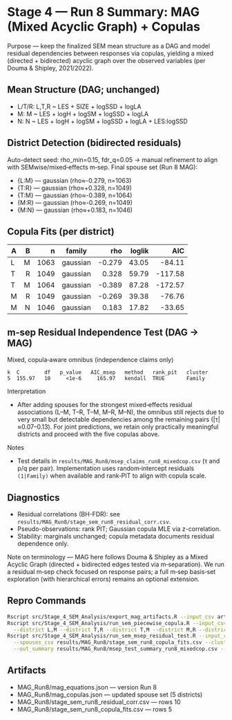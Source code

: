 # Stage 4 — Run 8 Summary: MAG (Mixed Acyclic Graph) + Copulas

Purpose — keep the finalized SEM mean structure as a DAG and model residual dependencies between responses via copulas, yielding a mixed (directed + bidirected) acyclic graph over the observed variables (per Douma & Shipley, 2021/2022).

## Mean Structure (DAG; unchanged)
- L/T/R: L,T,R ~ LES + SIZE + logSSD + logLA
- M: M ~ LES + logH + logSM + logSSD + logLA
- N: N ~ LES + logH + logSM + logSSD + logLA + LES:logSSD

## District Detection (bidirected residuals)
Auto-detect seed: rho_min=0.15, fdr_q=0.05 → manual refinement to align with SEMwise/mixed‑effects m‑sep.
Final spouse set (Run 8 MAG):
- {L:M} — gaussian (rho≈-0.279, n=1063)
- {T:R} — gaussian (rho≈+0.328, n=1049)
- {T:M} — gaussian (rho≈-0.389, n=1064)
- {M:R} — gaussian (rho≈-0.269, n=1049)
- {M:N} — gaussian (rho≈+0.183, n=1046)

## Copula Fits (per district)
| A | B | n | family | rho | loglik | AIC |
|---|---:|---:|---|---:|---:|---:|
| L | M | 1063 | gaussian | -0.279 | 43.05 | -84.11 |
| T | R | 1049 | gaussian | 0.328 | 59.79 | -117.58 |
| T | M | 1064 | gaussian | -0.389 | 87.28 | -172.57 |
| M | R | 1049 | gaussian | -0.269 | 39.38 | -76.76 |
| M | N | 1046 | gaussian | 0.183 | 17.82 | -33.65 |

## m‑sep Residual Independence Test (DAG → MAG)
Mixed, copula‑aware omnibus (independence claims only)
```
k  C        df   p_value   AIC_msep   method   rank_pit   cluster
5  155.97   10     <1e-6     165.97   kendall  TRUE       Family
```

Interpretation
- After adding spouses for the strongest mixed‑effects residual associations (L–M, T–R, T–M, M–R, M–N), the omnibus still rejects due to very small but detectable dependencies among the remaining pairs (|τ|≈0.07–0.13). For joint predictions, we retain only practically meaningful districts and proceed with the five copulas above.

Notes
- Test details in `results/MAG_Run8/msep_claims_run8_mixedcop.csv` (τ and p/q per pair). Implementation uses random‑intercept residuals `(1|Family)` when available and rank‑PIT to align with copula scale.

## Diagnostics
- Residual correlations (BH-FDR): see `results/MAG_Run8/stage_sem_run8_residual_corr.csv`.
- Pseudo-observations: rank PIT; Gaussian copula MLE via z-correlation.
- Stability: marginals unchanged; copula metadata documents residual dependence only.

Note on terminology — MAG here follows Douma & Shipley as a Mixed Acyclic Graph (directed + bidirected edges tested via m‑separation). We run a residual m‑sep check focused on response pairs; a full m‑sep basis‑set exploration (with hierarchical errors) remains an optional extension.

## Repro Commands
```bash
Rscript src/Stage_4_SEM_Analysis/export_mag_artifacts.R --input_csv artifacts/model_data_complete_case_with_myco.csv --out_dir results/MAG_Run8 --version Run8
Rscript src/Stage_4_SEM_Analysis/run_sem_piecewise_copula.R --input_csv artifacts/model_data_complete_case_with_myco.csv --out_dir results/MAG_Run8 --version Run8 \
  --district L,M --district T,R --district T,M --district M,R --district M,N
Rscript src/Stage_4_SEM_Analysis/run_sem_msep_residual_test.R --input_csv artifacts/model_data_complete_case_with_myco.csv \
  --spouses_csv results/MAG_Run8/stage_sem_run8_copula_fits.csv --cluster_var Family --corr_method kendall --rank_pit true \
  --out_summary results/MAG_Run8/msep_test_summary_run8_mixedcop.csv --out_claims results/MAG_Run8/msep_claims_run8_mixedcop.csv
```

## Artifacts
- MAG_Run8/mag_equations.json — version Run 8
- MAG_Run8/mag_copulas.json — updated spouse set (5 districts)
- MAG_Run8/stage_sem_run8_residual_corr.csv — rows 10
- MAG_Run8/stage_sem_run8_copula_fits.csv — rows 5
